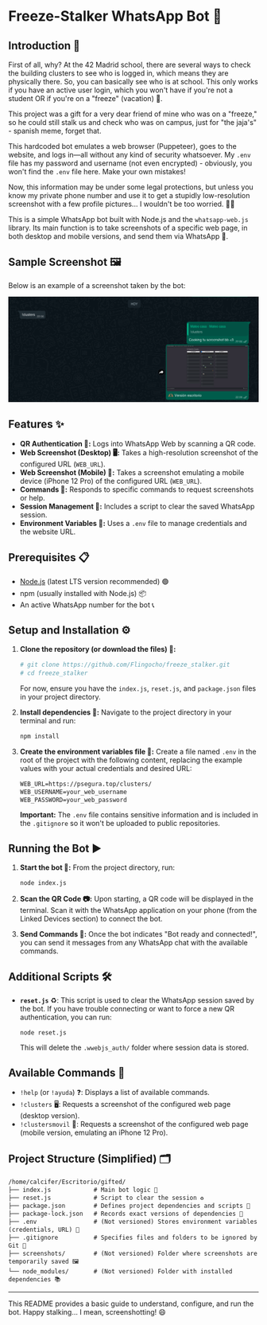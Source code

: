 #  Freeze-Stalker WhatsApp Bot 🤖

## Introduction 🧐

First of all, why? At the 42 Madrid school, there are several ways to check the building clusters to see who is logged in, which means they are physically there. So, you can basically see who is at school. This only works if you have an active user login, which you won't have if you're not a student OR if you're on a "freeze" (vacation) 🥶.

This project was a gift for a very dear friend of mine who was on a "freeze," so he could still stalk us and check who was on campus, just for "the jaja's" - spanish meme, forget that.

This hardcoded bot emulates a web browser (Puppeteer), goes to the website, and logs in—all without any kind of security whatsoever. My `.env` file has my password and username (not even encrypted) - obviously, you won't find the `.env` file here. Make your own mistakes!

Now, this information may be under some legal protections, but unless you know my private phone number and use it to get a stupidly low-resolution screenshot with a few profile pictures... I wouldn't be too worried. 🤷‍♂️

This is a simple WhatsApp bot built with Node.js and the `whatsapp-web.js` library. Its main function is to take screenshots of a specific web page, in both desktop and mobile versions, and send them via WhatsApp 📲.

## Sample Screenshot 🖼️

Below is an example of a screenshot taken by the bot:

![Sample Screenshot](./images/sample.png)

## Features ✨

*   **QR Authentication 📱:** Logs into WhatsApp Web by scanning a QR code.
*   **Web Screenshot (Desktop) 🖥️:** Takes a high-resolution screenshot of the configured URL (`WEB_URL`).
*   **Web Screenshot (Mobile) 📱:** Takes a screenshot emulating a mobile device (iPhone 12 Pro) of the configured URL (`WEB_URL`).
*   **Commands 💬:** Responds to specific commands to request screenshots or help.
*   **Session Management 🧹:** Includes a script to clear the saved WhatsApp session.
*   **Environment Variables 🔑:** Uses a `.env` file to manage credentials and the website URL.

## Prerequisites 📋

*   [Node.js](https://nodejs.org/) (latest LTS version recommended) 🟢
*   npm (usually installed with Node.js) 📦
*   An active WhatsApp number for the bot 📞

## Setup and Installation ⚙️

1.  **Clone the repository (or download the files) 📂:**
    ```bash
    # git clone https://github.com/Flingocho/freeze_stalker.git
    # cd freeze_stalker
    ```
    For now, ensure you have the `index.js`, `reset.js`, and `package.json` files in your project directory.

2.  **Install dependencies 🧩:**
    Navigate to the project directory in your terminal and run:
    ```bash
    npm install
    ```

3.  **Create the environment variables file 🤫:**
    Create a file named `.env` in the root of the project with the following content, replacing the example values with your actual credentials and desired URL:
    ```env
    WEB_URL=https://psegura.top/clusters/
    WEB_USERNAME=your_web_username
    WEB_PASSWORD=your_web_password
    ```
    **Important:** The `.env` file contains sensitive information and is included in the `.gitignore` so it won't be uploaded to public repositories.

## Running the Bot ▶️

1.  **Start the bot 🚀:**
    From the project directory, run:
    ```bash
    node index.js
    ```

2.  **Scan the QR Code 📷:**
    Upon starting, a QR code will be displayed in the terminal. Scan it with the WhatsApp application on your phone (from the Linked Devices section) to connect the bot.

3.  **Send Commands 📨:**
    Once the bot indicates "Bot ready and connected!", you can send it messages from any WhatsApp chat with the available commands.

## Additional Scripts 🛠️

*   **`reset.js`** ♻️:
    This script is used to clear the WhatsApp session saved by the bot. If you have trouble connecting or want to force a new QR authentication, you can run:
    ```bash
    node reset.js
    ```
    This will delete the `.wwebjs_auth/` folder where session data is stored.

## Available Commands 📜

*   `!help` (or `!ayuda`) ❓: Displays a list of available commands.
*   `!clusters` 🖥️: Requests a screenshot of the configured web page (desktop version).
*   `!clustersmovil` 📱: Requests a screenshot of the configured web page (mobile version, emulating an iPhone 12 Pro).

## Project Structure (Simplified) 🗂️

```
/home/calcifer/Escritorio/gifted/
├── index.js            # Main bot logic 🧠
├── reset.js            # Script to clear the session ♻️
├── package.json        # Defines project dependencies and scripts 📄
├── package-lock.json   # Records exact versions of dependencies 🔗
├── .env                # (Not versioned) Stores environment variables (credentials, URL) 🤫
├── .gitignore          # Specifies files and folders to be ignored by Git 🚫
├── screenshots/        # (Not versioned) Folder where screenshots are temporarily saved 🖼️
└── node_modules/       # (Not versioned) Folder with installed dependencies 📚
```

---

This README provides a basic guide to understand, configure, and run the bot. Happy stalking... I mean, screenshotting! 😄

